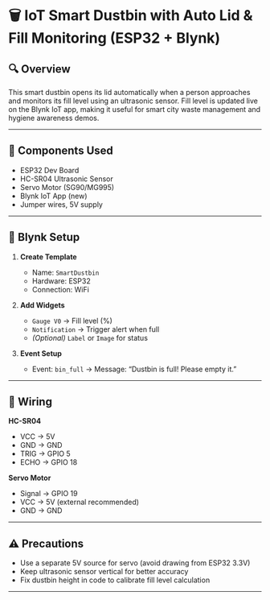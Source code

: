 # 🗑️ IoT Smart Dustbin with Auto Lid & Fill Monitoring (ESP32 + Blynk)

## 🔍 Overview
This smart dustbin opens its lid automatically when a person approaches and monitors its fill level using an ultrasonic sensor. Fill level is updated live on the Blynk IoT app, making it useful for smart city waste management and hygiene awareness demos.

---

## 🧰 Components Used
- ESP32 Dev Board  
- HC-SR04 Ultrasonic Sensor  
- Servo Motor (SG90/MG995)  
- Blynk IoT App (new)  
- Jumper wires, 5V supply

---

## 📱 Blynk Setup

1. **Create Template**  
   - Name: `SmartDustbin`  
   - Hardware: ESP32  
   - Connection: WiFi

2. **Add Widgets**  
   - `Gauge V0` → Fill level (%)  
   - `Notification` → Trigger alert when full  
   - *(Optional)* `Label` or `Image` for status

3. **Event Setup**  
   - Event: `bin_full` → Message: “Dustbin is full! Please empty it.”

---

## 🔧 Wiring

**HC-SR04**  
- VCC → 5V  
- GND → GND  
- TRIG → GPIO 5  
- ECHO → GPIO 18  

**Servo Motor**  
- Signal → GPIO 19  
- VCC → 5V (external recommended)  
- GND → GND  

---

## ⚠️ Precautions

- Use a separate 5V source for servo (avoid drawing from ESP32 3.3V)
- Keep ultrasonic sensor vertical for better accuracy
- Fix dustbin height in code to calibrate fill level calculation

---
